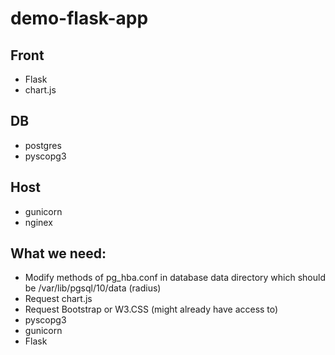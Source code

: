# demo-flask-app

## Front
- Flask
- chart.js

## DB
- postgres
- pyscopg3

## Host
- gunicorn
- nginex


## What we need:
- Modify methods of pg_hba.conf in database data directory which should be /var/lib/pgsql/10/data (radius)
- Request chart.js
- Request Bootstrap or W3.CSS (might already have access to)
- pyscopg3
- gunicorn
- Flask
